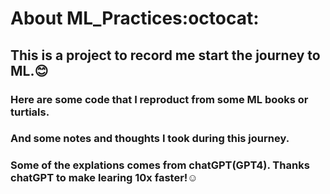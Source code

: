 # About ML_Practices:octocat:

## This is a project to record me start the journey to ML.:blush:

### Here are some code that I reproduct from some ML books or turtials. 
### And some notes and thoughts I took during this journey. 
### Some of the explations comes from chatGPT(GPT4). Thanks chatGPT to make learing 10x faster!:relaxed: